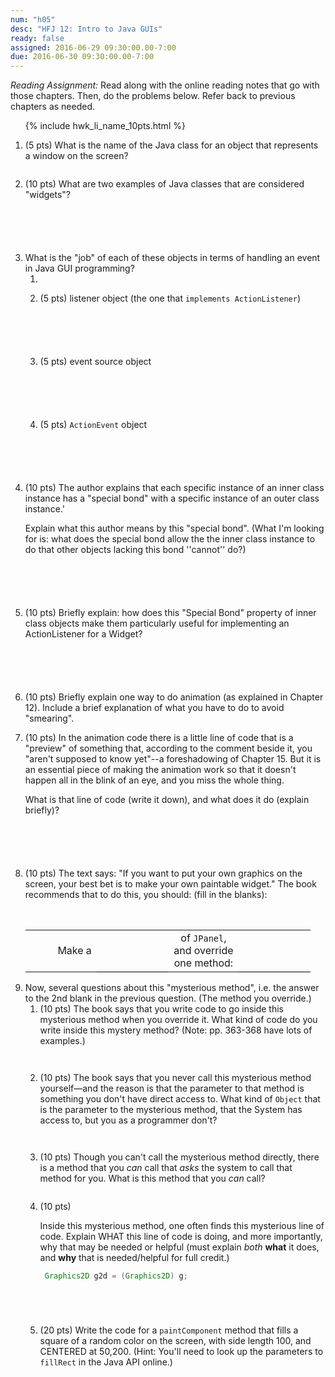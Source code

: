 ```yaml
---
num: "h05"
desc: "HFJ 12: Intro to Java GUIs"
ready: false
assigned: 2016-06-29 09:30:00.00-7:00
due: 2016-06-30 09:30:00.00-7:00
---
```

*Reading Assignment:* Read <span data-hfj="12"></span> along with the online reading notes that go with those chapters. Then, do the problems below.   Refer back to previous chapters as needed.

<ol>

{% include hwk_li_name_10pts.html %}

<li style="margin-bottom:2em;" markdown="1">

(5 pts) What is the name of the Java class for an object that represents a window on the screen?

</li>

<li style="margin-bottom:6em;">

(10 pts) What are two examples of Java classes that are considered "widgets"?

</li>

<li> What is the "job" of each of these objects in terms of handling an event in Java GUI programming?

<ol>
<li> 

<li style="margin-bottom:6em;" markdown="1">

(5 pts) listener object  (the one that `implements ActionListener`)

</li>

<li style="margin-bottom:6em;" markdown="1">

(5 pts) event source object
</li>

<li style="margin-bottom:6em;" markdown="1">

(5 pts) `ActionEvent` object

</li>

</ol>
</li>


<li style="margin-bottom:6em;" markdown="1">

(10 pts) The author explains that each specific instance of an inner class instance has a "special bond" with a specific instance of an outer class instance.'   

Explain what this author means by this "special bond".  (What I'm looking for is: what does the special bond allow the the inner class instance to do that other objects lacking this bond ''cannot'' do?)

</li>

<li style="margin-bottom:6em;" markdown="1">

(10 pts) Briefly explain: how does  this "Special Bond" property of inner class objects make them particularly useful for implementing an ActionListener for a Widget? 

</li>

<li> 
(10 pts) Briefly explain one way to do animation (as explained in Chapter 12).  Include a brief explanation of what you have to do to avoid "smearing".
</li>

<li style="margin-bottom:6em;" markdown="1">

(10 pts) In the animation code there is a little line of code that is a "preview" of something that, according to the comment beside it, you "aren't supposed to know yet"--a foreshadowing of Chapter 15.  But it is an essential piece of making the animation work so that it doesn't happen all in the blink of an eye, and you miss the whole thing.

What is that line of code (write it down), and what does it do (explain briefly)?

</li>

<div class="pagebreak" />

</li>

<li style="margin-bottom:1em;" markdown="1">

(10 pts) The text says: "If you want to put your own graphics on the screen, your best 
bet is to make your own paintable widget."    The book recommends that to do this, you should: (fill in the blanks): 

<table style="margin-top:3em; width:95%;">
<tr>
<td style="text-align:right; width:25%">Make a </td><td style="border-bottom: 1px solid black; width:25%;">&nbsp;</td>
<td style="text-align:center; width:25%;">of <code>JPanel</code>, and override one method:</td><td style="border-bottom: 1px solid black; width:25%; text-align:left;">&nbsp;</td>
</tr>
</table>

</li>

<li> Now, several questions about this "mysterious method", i.e. the answer to the 2nd blank in the previous question. (The method you override.)

<ol>

<li style="margin-bottom:3em;" markdown="1">
(10 pts) The book says that you write code to go inside this mysterious method when you override it.  What kind of code do you write inside this mystery method?  (Note: pp. 363-368 have lots of examples.)
</li>

<li style="margin-bottom:3em;" markdown="1">

(10 pts) The book says that you never call this mysterious method yourself&mdash;and the reason is that the parameter to that method is something you don't have direct access to.   What kind of `Object` that is the parameter to the mysterious method, that the System has access to, but you as a programmer don't?



</li>

<li style="margin-bottom:2em;" markdown="1">

(10 pts) Though you can't call the mysterious method directly, there is a method that you *can* call that *asks* the system to call that method for you.  What is this method that you *can* call?

</li>

<li style="margin-bottom:5em;" markdown="1">  

(10 pts)

Inside this mysterious method, one often finds this mysterious line of code. Explain WHAT this line of code is doing, and more
importantly, why that may be needed or helpful (must explain *both* **what** it does, and **why** that is needed/helpful for full credit.)

```java
 Graphics2D g2d = (Graphics2D) g;
```

</li>


<li "margin-bottom:15em;" markdown="1">  

(20 pts) Write the code for a `paintComponent` method that fills a square of a random color on the screen, with side length 100, and CENTERED at 50,200.  (Hint: You'll need to look up the parameters to `fillRect` in the Java API online.) 


</li>


</ol>

